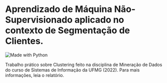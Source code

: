 # Aprendizado de Máquina Não-Supervisionado aplicado no contexto de Segmentação de Clientes.
![Made with Python](https://img.shields.io/badge/made%20with-Python-1f425f.svg)

Trabalho prático sobre Clustering feito na disciplina de Mineração de Dados do curso de Sistemas de Informação da UFMG (2022). Para mais informações, leia o relatório.
